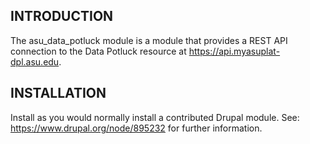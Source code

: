 ## INTRODUCTION
The asu_data_potluck module is a module that provides a REST API connection
to the Data Potluck resource at https://api.myasuplat-dpl.asu.edu.

## INSTALLATION
Install as you would normally install a contributed Drupal module.
See: https://www.drupal.org/node/895232 for further information.
